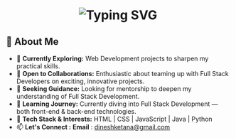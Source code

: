 <h1 align="center">
  <img src="https://readme-typing-svg.herokuapp.com?font=Times+New+Roman&size=35&duration=3000&color=FFFFFF&center=true&vCenter=true&width=600&height=70&lines=Hi+there+👋+I+am+Dinesh+Ketana!!" alt="Typing SVG" />
</h1>

## 💫 About Me

- 🔭 **Currently Exploring:** Web Development projects to sharpen my practical skills.  
- 👯 **Open to Collaborations:** Enthusiastic about teaming up with Full Stack Developers on exciting, innovative projects.  
- 🤝 **Seeking Guidance:** Looking for mentorship to deepen my understanding of Full Stack Development.  
- 🌱 **Learning Journey:** Currently diving into Full Stack Development — both front-end & back-end technologies.  
- 💬 **Tech Stack & Interests:**   HTML | CSS | JavaScript | Java | Python  
- 📫 **Let's Connect :** **Email** : [dineshketana@gmail.com](mailto:dineshketana@gmail.com)
